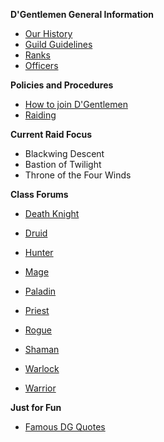 __D'Gentlemen General Information__

* [Our History](Our_History)
* [Guild Guidelines](Guild_Guidelines)
* [Ranks](Ranks)
* [Officers](Officers)

__Policies and Procedures__

* [How to join D'Gentlemen](How_to_join_D'Gentlemen)
* [Raiding](Raiding)

__Current Raid Focus__

* Blackwing Descent
* Bastion of Twilight
* Throne of the Four Winds

__Class Forums__

* [Death Knight](http://dasypygal.dyndns.org/forums/viewforum.php?f=28)

* [Druid](http://dasypygal.dyndns.org/forums/viewforum.php?f=9)

* [Hunter](http://dasypygal.dyndns.org/forums/viewforum.php?f=10)

* [Mage](http://dasypygal.dyndns.org/forums/viewforum.php?f=11)

* [Paladin](http://dasypygal.dyndns.org/forums/viewforum.php?f=12)

* [Priest](http://dasypygal.dyndns.org/forums/viewforum.php?f=13)

* [Rogue](http://dasypygal.dyndns.org/forums/viewforum.php?f=14)

* [Shaman](http://dasypygal.dyndns.org/forums/viewforum.php?f=15)

* [Warlock](http://dasypygal.dyndns.org/forums/viewforum.php?f=16)

* [Warrior](http://dasypygal.dyndns.org/forums/viewforum.php?f=17)


__Just for Fun__

* [Famous DG Quotes](Famous_DG_Quotes)
